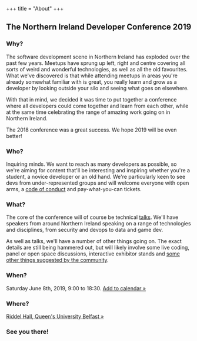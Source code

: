 +++
title = "About"
+++

<section class="row">
    <div class="main-container">
        <a id="top"></a>
        <main class="container generic">
            <div class="col-md-12 main">
                <h1>The Northern Ireland Developer Conference 2019</h1>
                <h3>Why?</h3>
                <p>
                    The software development scene in Northern Ireland has exploded over the past few years.
                    Meetups have sprung up left, right and centre covering all sorts of weird and wonderful technologies, as well as all the old favourites.     
                    What we've discovered is that while attending meetups in areas you're already somewhat familiar with is great, you really learn and grow as a developer by looking outside your silo and seeing what goes on elsewhere.
                </p>
                <p>
                    With that in mind, we decided it was time to put together a conference where all developers could come together and learn from each other, while at the same time celebrating the range of amazing work going on in Northern Ireland.
                </p>
                <p>
                    The 2018 conference was a great success. We hope 2019 will be even better!
                </p>
                <h3>Who?</h3>
                <p>
                    Inquiring minds. We want to reach as many developers as possible, so we're aiming for content that'll be interesting and inspiring whether you're a student, a novice developer or an old hand. We're particularly keen to see devs from under-represented groups and will welcome everyone with open arms, a <a class="subtle" href="/code-of-conduct/">code of conduct</a> and pay-what-you-can tickets.
                </p>
                <h3>What?</h3>
                <p>
                    The core of the conference will of course be technical <a class="subtle" href="/agenda/">talks</a>. We'll have speakers from around Northern Ireland speaking on a range of technologies and disciplines, from security and devops to data and game dev.
                </p>
                <p>
                    As well as talks, we'll have a number of other things going on. The exact details are still being hammered out, but will likely involve some live coding, panel or open space discussions, interactive exhibitor stands and <a class="subtle" href="mailto:info@nidevconf.com">some other things suggested by the community</a>.
                </p>
                <h3>When?</h3>
                <p>
                    Saturday June 8th, 2019, 9:00 to 18:30. <a class="subtle" href="/NIDC2019.ics">Add to calendar &raquo;</a>
                </p>
                <h3>Where?</h3>
                <p>
                    <a class="subtle" href="/venue/">Riddel Hall, Queen's University Belfast &raquo;</a>
                </p>
                <h3>See you there!</h3>
            </div>
        </main>
    </div>
</section>